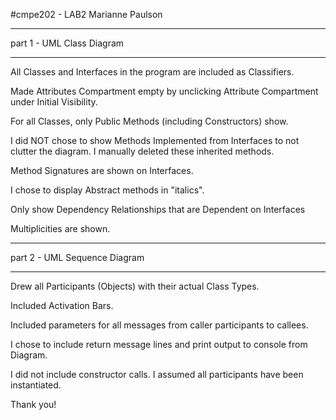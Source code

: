 #cmpe202 - LAB2
Marianne Paulson

**********************************
part 1 - UML Class Diagram
**********************************

All Classes and Interfaces in the program are included as Classifiers.

Made Attributes Compartment empty by unclicking Attribute Compartment under Initial Visibility.

For all Classes, only Public Methods (including Constructors) show.

I did NOT chose to show Methods Implemented from Interfaces to not clutter the diagram.
I manually deleted these inherited methods.

Method Signatures are shown on Interfaces.

I chose to display Abstract methods in "italics".

Only show Dependency Relationships that are Dependent on Interfaces

Multiplicities are shown.


*********************************
part 2 - UML Sequence Diagram
*********************************

Drew all Participants (Objects) with their actual Class Types.

Included Activation Bars.

Included parameters for all messages from caller participants to callees.

I chose to include return message lines and print output to console from Diagram.

I did not include constructor calls. I assumed all participants have been
instantiated.


Thank you!
